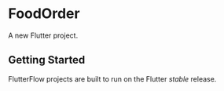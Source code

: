 # FoodOrder

A new Flutter project.

## Getting Started

FlutterFlow projects are built to run on the Flutter _stable_ release.
